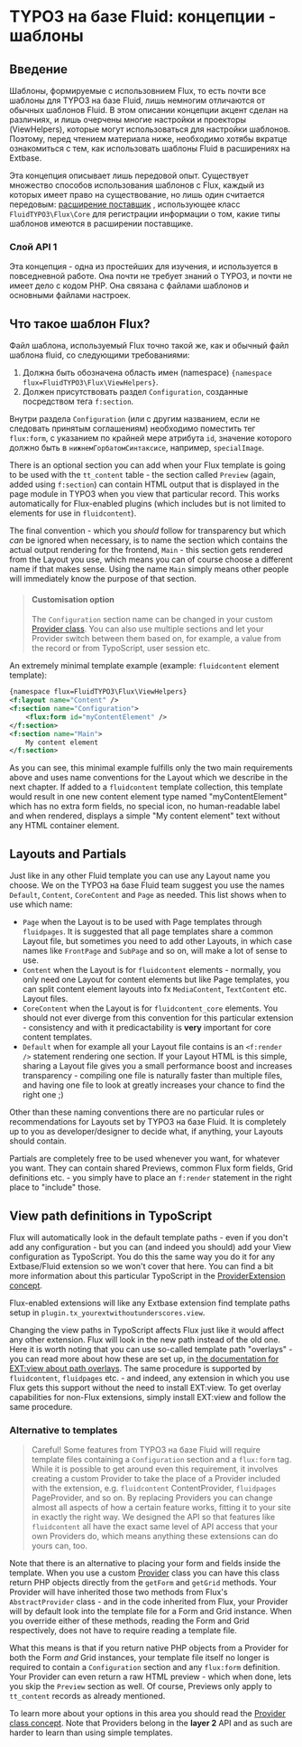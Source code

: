 TYPO3 на базе Fluid: концепции - шаблоны
========================================

## Введение

Шаблоны, формируемые с использовнием Flux, то есть почти все шаблоны для TYPO3 на базе Fluid, лишь немногим отличаются от обычных
шаблонов Fluid. В этом описании концепции акцент сделан на различиях, и лишь очерчены многие настройки и проекторы
(ViewHelpers), которые могут использоваться для настройки шаблонов. Поэтому, перед чтением материала ниже,
необходимо хотябы вкратце ознакомиться с тем, как использовать шаблоны Fluid в расширениях на Extbase.

Эта концепция описывает лишь передовой опыт. Существует множество способов использования шаблонов с Flux,
каждый из которых имеет право на существование, но лишь один считается передовым: [расширение поставщик](ProviderExtensions.md)
, использующее класс `FluidTYPO3\Flux\Core` для регистрации информации о том, какие типы шаблонов имеются в расширении поставщике.

### Слой API 1

Эта концепция - одна из простейших для изучения, и используется в повседневной работе. Она почти не требует знаний о TYPO3,
и почти не имеет дело с кодом PHP. Она связана с файлами шаблонов и основными файлами настроек.

## Что такое шаблон Flux?

Файл шаблона, используемый Flux точно такой же, как и обычный файл шаблона fluid, со следующими требованиями:

1. Должна быть обозначена область имен (namespace) `{namespace flux=FluidTYPO3\Flux\ViewHelpers}`.
2. Должен присутствовать раздел `Configuration`, созданные посредством тега `f:section`.

Внутри раздела `Configuration` (или с другим названием, если не следовать принятым соглашениям) необходимо поместить тег
`flux:form`, с указанием по крайней мере атрибута `id`, значение которого должно быть в `нижнемГорбатомСинтаксисе`, например,
`specialImage`.

There is an optional section you can add when your Flux template is going to be used with the `tt_content` table - the section
called `Preview` (again, added using `f:section`) can contain HTML output that is displayed in the page module in TYPO3 when you
view that particular record. This works automatically for Flux-enabled plugins (which includes but is not limited to elements
for use in `fluidcontent`).

The final convention - which you *should* follow for transparency but which *can* be ignored when necessary, is to name the
section which contains the actual output rendering for the frontend, `Main` - this section gets rendered from the Layout you use,
which means you can of course choose a different name if that makes sense. Using the name `Main` simply means other people will
immediately know the purpose of that section.

> #### Customisation option
>
> The `Configuration` section name can be changed in your custom [Provider class](Providers.md). You can also use multiple sections
> and let your Provider switch between them based on, for example, a value from the record or from TypoScript, user session etc.

An extremely minimal template example (example: `fluidcontent` element template):

```xml
{namespace flux=FluidTYPO3\Flux\ViewHelpers}
<f:layout name="Content" />
<f:section name="Configuration">
    <flux:form id="myContentElement" />
</f:section>
<f:section name="Main">
    My content element
</f:section>
```

As you can see, this minimal example fulfills only the two main requirements above and uses name conventions for the Layout which
we describe in the next chapter. If added to a `fluidcontent` template collection, this template would result in one new content
element type named "myContentElement" which has no extra form fields, no special icon, no human-readable label and when rendered,
displays a simple "My content element" text without any HTML container element.

## Layouts and Partials

Just like in any other Fluid template you can use any Layout name you choose. We on the TYPO3 на базе Fluid team suggest you use
the names `Default`, `Content`, `CoreContent` and `Page` as needed. This list shows when to use which name:

* `Page` when the Layout is to be used with Page templates through `fluidpages`. It is suggested that all page templates share a
  common Layout file, but sometimes you need to add other Layouts, in which case names like `FrontPage` and `SubPage` and so on,
  will make a lot of sense to use.
* `Content` when the Layout is for `fluidcontent` elements - normally, you only need one Layout for content elements but like Page
  templates, you can split content element layouts into fx `MediaContent`, `TextContent` etc. Layout files.
* `CoreContent` when the Layout is for `fluidcontent_core` elements. You should not ever diverge from this convention for this
  particular extension - consistency and with it predicactability is **very** important for core content templates.
* `Default` when for example all your Layout file contains is an `<f:render />` statement rendering one section. If your Layout
  HTML is this simple, sharing a Layout file gives you a small performance boost and increases transparency - compiling one file
  is naturally faster than multiple files, and having one file to look at greatly increases your chance to find the right one ;)

Other than these naming conventions there are no particular rules or recommendations for Layouts set by TYPO3 на базе Fluid. It is
completely up to you as developer/designer to decide what, if anything, your Layouts should contain.

Partials are completely free to be used whenever you want, for whatever you want. They can contain shared Previews, common Flux
form fields, Grid definitions etc. - you simply have to place an `f:render` statement in the right place to "include" those.

## View path definitions in TypoScript

Flux will automatically look in the default template paths - even if you don't add any configuration - but you can (and indeed you
should) add your View configuration as TypoScript. You do this the same way you do it for any Extbase/Fluid extension so we won't
cover that here. You can find a bit more information about this particular TypoScript in the [ProviderExtension concept](ProviderExtensions.md).

Flux-enabled extensions will like any Extbase extension find template paths setup in `plugin.tx_yourextwithoutunderscores.view`.

Changing the view paths in TypoScript affects Flux just like it would affect any other extension. Flux will look in the new path
instead of the old one. Here it is worth noting that you can use so-called template path "overlays" - you can read more about how
these are set up, in [the documentation for EXT:view about path overlays](https://github.com/FluidTYPO3/view#template-path-overlays).
The same procedure is supported by `fluidcontent`, `fluidpages` etc. - and indeed, any extension in which you use Flux gets this
support without the need to install EXT:view. To get overlay capabilities for non-Flux extensions, simply install EXT:view and
follow the same procedure.

### Alternative to templates

> Careful! Some features from TYPO3 на базе Fluid will require template files containing a `Configuration` section and a
> `flux:form` tag. While it is possible to get around even this requirement, it involves creating a custom Provider to take the
> place of a Provider included with the extension, e.g. `fluidcontent` ContentProvider, `fluidpages` PageProvider, and so on.
> By replacing Providers you can change almost all aspects of how a certain feature works, fitting it to your site in exactly the
> right way. We designed the API so that features like `fluidcontent` all have the exact same level of API access that your own
> Providers do, which means anything these extensions can do yours can, too.

Note that there is an alternative to placing your form and fields inside the template. When you use a custom [Provider](Providers.md)
class you can have this class return PHP objects directly from the `getForm` and `getGrid` methods. Your Provider will have
inherited those two methods from Flux's `AbstractProvider` class - and in the code inherited from Flux, your Provider will by
default look into the template file for a Form and Grid instance. When you override either of these methods, reading the Form and
Grid respectively, does not have to require reading a template file.

What this means is that if you return native PHP objects from a Provider for both the Form *and* Grid instances, your template
file itself no longer is required to contain a `Configuration` section and any `flux:form` definition. Your Provider can even
return a raw HTML preview - which when done, lets you skip the `Preview` section as well. Of course, Previews only apply to
`tt_content` records as already mentioned.

To learn more about your options in this area you should read the [Provider class concept](Providers.md). Note that Providers
belong in the **layer 2** API and as such are harder to learn than using simple templates.
